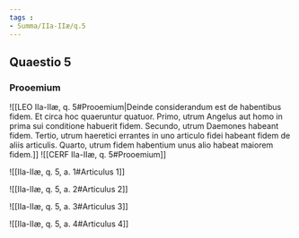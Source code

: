 ```yaml
---
tags : 
- Summa/IIa-IIæ/q.5
---
```


## Quaestio 5

### Prooemium

![[LEO IIa-IIæ, q. 5#Prooemium|Deinde considerandum est de habentibus fidem. Et circa hoc quaeruntur quatuor. Primo, utrum Angelus aut homo in prima sui conditione habuerit fidem. Secundo, utrum Daemones habeant fidem. Tertio, utrum haeretici errantes in uno articulo fidei habeant fidem de aliis articulis. Quarto, utrum fidem habentium unus alio habeat maiorem fidem.]]
![[CERF IIa-IIæ, q. 5#Prooemium]]

![[IIa-IIæ, q. 5, a. 1#Articulus 1]]

![[IIa-IIæ, q. 5, a. 2#Articulus 2]]

![[IIa-IIæ, q. 5, a. 3#Articulus 3]]

![[IIa-IIæ, q. 5, a. 4#Articulus 4]]

